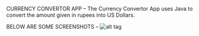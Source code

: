 CURRENCY CONVERTOR APP –
The Currency Convertor App uses Java to convert the amount given in rupees into US Dollars.

BELOW ARE SOME SCREENSHOTS – 
![alt tag](https://i.ibb.co/0DxR9sW/img.png)
